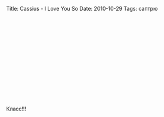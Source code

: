 Title: Cassius - I Love You So
Date: 2010-10-29
Tags: саптрю

<div class="text"><p><object width="480" height="225"><param name="movie" value="http://www.dailymotion.com/swf/video/xffu68_cassius-i-love-u-so_music?additionalInfos=0"></param><param name="allowFullScreen" value="true"></param><param name="allowScriptAccess" value="always"></param><embed type="application/x-shockwave-flash" src="http://www.dailymotion.com/swf/video/xffu68_cassius-i-love-u-so_music?additionalInfos=0" width="480" height="225" allowfullscreen="true" allowscriptaccess="always"></embed></object></p>
<p>Класс!!!</p></div>